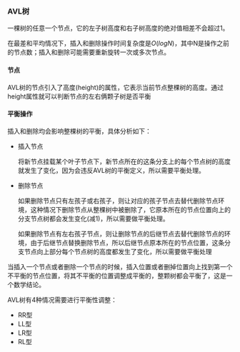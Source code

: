### AVL树

一棵树的任意一个节点，它的左子树高度和右子树高度的绝对值相差不会超过1。

在最差和平均情况下，插入和删除操作时间复杂度是$O(logN)$，其中N是操作之前的节点数；插入和删除可能需要重新旋转一次或多次节点。

#### 节点

AVL树的节点引入了高度(height)的属性，它表示当前节点整棵树的高度。通过height属性就可以判断节点的左右俩颗子树是否平衡

#### 平衡操作

插入和删除均会影响整棵树的平衡，具体分析如下：

- 插入节点

  将新节点挂载某个叶子节点下，新节点所在的这条分支上的每个节点树的高度就发生了变化，因为会违反AVL树的平衡定义，所以需要平衡处理。

- 删除节点

  如果删除节点只有左孩子或右孩子，则让对应的孩子节点去替代删除节点环境，这种情况下删除节点从整棵树中被删除了，它原本所在的节点位置向上的分支节点树都会发生变化(减1)，所以需要做平衡处理。

  如果删除节点有左右孩子节点，则让删除节点的后继节点去替代删除节点的环境，由于后继节点替换删除节点，所以后继节点原本所在的节点位置，这条分支节点向上部分每个节点树的高度都发生了变化，所以需要做平衡处理

当插入一个节点或者删除一个节点的时候，插入位置或者删掉位置向上找到第一个不平衡的节点位置，将其不平衡的位置调整成平衡的，整颗树都会平衡了，这是一个数学结论。

AVL树有4种情况需要进行平衡性调整：

- RR型
- LL型
- LR型
- RL型